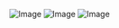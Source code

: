 ![Image](https://github.com/user-attachments/assets/f420d5fd-e3fd-4c26-9c14-fb5d181fa778)
![Image](https://github.com/user-attachments/assets/83492ac3-170b-42ac-bc27-dac500ed5302)
![Image](https://github.com/user-attachments/assets/cba55455-a340-4e71-ade0-1ccd0eb11106)
